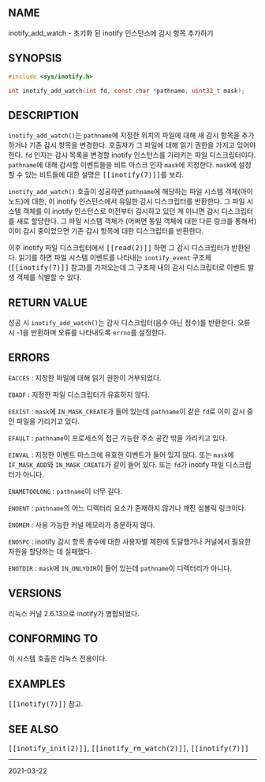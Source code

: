 ## NAME

inotify_add_watch - 초기화 된 inotify 인스턴스에 감시 항목 추가하기

## SYNOPSIS

```c
#include <sys/inotify.h>

int inotify_add_watch(int fd, const char *pathname, uint32_t mask);
```

## DESCRIPTION

`inotify_add_watch()`는 `pathname`에 지정한 위치의 파일에 대해 새 감시 항목을 추가하거나 기존 감시 항목을 변경한다. 호출자가 그 파일에 대해 읽기 권한을 가지고 있어야 한다. `fd` 인자는 감시 목록을 변경할 inotify 인스턴스를 가리키는 파일 디스크립터이다. `pathname`에 대해 감시할 이벤트들을 비트 마스크 인자 `mask`에 지정한다. `mask`에 설정할 수 있는 비트들에 대한 설명은 <tt>[[inotify(7)]]</tt>를 보라.

`inotify_add_watch()` 호출이 성공하면 `pathname`에 해당하는 파일 시스템 객체(아이노드)에 대한, 이 inotify 인스턴스에서 유일한 감시 디스크립터를 반환한다. 그 파일 시스템 객체를 이 inotify 인스턴스로 이전부터 감시하고 있던 게 아니면 감시 디스크립터를 새로 할당한다. 그 파일 시스템 객체가 (어쩌면 동일 객체에 대한 다른 링크를 통해서) 이미 감시 중이었으면 기존 감시 항목에 대한 디스크립터를 반환한다.

이후 inotify 파일 디스크립터에서 <tt>[[read(2)]]</tt> 하면 그 감시 디스크립터가 반환된다. 읽기를 하면 파일 시스템 이벤트를 나타내는 `inotify_event` 구조체(<tt>[[inotify(7)]]</tt> 참고)를 가져오는데 그 구조체 내의 감시 디스크립터로 이벤트 발생 객체를 식별할 수 있다.

## RETURN VALUE

성공 시 `inotify_add_watch()`는 감시 디스크립터(음수 아닌 정수)를 반환한다. 오류 시 -1을 반환하며 오류를 나타내도록 `errno`를 설정한다.

## ERRORS

`EACCES`
:   지정한 파일에 대해 읽기 권한이 거부되었다.

`EBADF`
:   지정한 파일 디스크립터가 유효하지 않다.

`EEXIST`
:   `mask`에 `IN_MASK_CREATE`가 들어 있는데 `pathname`이 같은 `fd`로 이미 감시 중인 파일을 가리키고 있다.

`EFAULT`
:   `pathname`이 프로세스의 접근 가능한 주소 공간 밖을 가리키고 있다.

`EINVAL`
:   지정한 이벤트 마스크에 유효한 이벤트가 들어 있지 않다. 또는 `mask`에 `IF_MASK_ADD`와 `IN_MASK_CREATE`가 같이 들어 있다. 또는 `fd`가 inotify 파일 디스크립터가 아니다.

`ENAMETOOLONG`
:   `pathname`이 너무 길다.

`ENOENT`
:   `pathname`의 어느 디렉터리 요소가 존재하지 않거나 깨진 심볼릭 링크이다.

`ENOMEM`
:   사용 가능한 커널 메모리가 충분하지 않다.

`ENOSPC`
:   inotify 감시 항목 총수에 대한 사용자별 제한에 도달했거나 커널에서 필요한 자원을 할당하는 데 실패했다.

`ENOTDIR`
:   `mask`에 `IN_ONLYDIR`이 들어 있는데 `pathname`이 디렉터리가 아니다.

## VERSIONS

리눅스 커널 2.6.13으로 inotify가 병합되었다.

## CONFORMING TO

이 시스템 호출은 리눅스 전용이다.

## EXAMPLES

<tt>[[inotify(7)]]</tt> 참고.

## SEE ALSO

<tt>[[inotify_init(2)]]</tt>, <tt>[[inotify_rm_watch(2)]]</tt>, <tt>[[inotify(7)]]</tt>

----

2021-03-22
